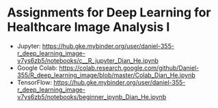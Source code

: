 # Assignments for Deep Learning for Healthcare Image Analysis I
* Jupyter: https://hub.gke.mybinder.org/user/daniel-355-r_deep_learning_image-v7ys6zb5/notebooks/c__R_jupyter_Dian_He.ipynb
* Google Colab: https://colab.research.google.com/github/Daniel-355/R_deep_learning_image/blob/master/Colab_Dian_He.ipynb
* TensorFlow: https://hub.gke.mybinder.org/user/daniel-355-r_deep_learning_image-v7ys6zb5/notebooks/beginner_ipynb_Dian_He.ipynb
